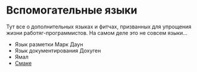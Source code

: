 # Вспомогательные языки

Тут все о дополнительных языках и фитчах, призванных для упрощения жизни работяг-программистов. На самом деле это не совсем языки...

* Язык разметки Марк Даун
* Язык документирования Дохуген
* Ямал
* [Смаке](Cmake/CMake.md)

